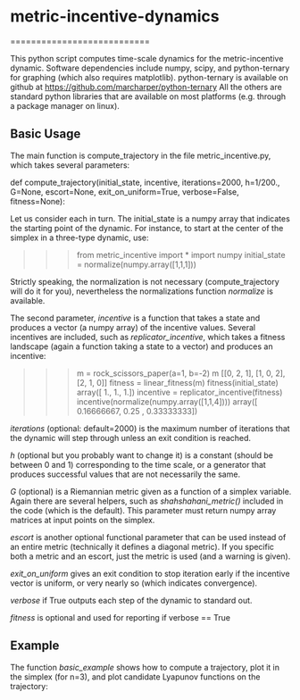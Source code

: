 
# metric-incentive-dynamics
===========================

This python script computes time-scale dynamics for the metric-incentive dynamic. Software dependencies include numpy, scipy, and python-ternary for graphing (which also requires matplotlib). python-ternary is available on github at https://github.com/marcharper/python-ternary All the others are standard python libraries that are available on most platforms (e.g. through a package manager on linux).

Basic Usage
-----------

The main function is compute_trajectory in the file metric_incentive.py, which takes several parameters:

   def compute_trajectory(initial_state, incentive, iterations=2000, h=1/200., G=None, escort=None, exit_on_uniform=True, verbose=False, fitness=None):

Let us consider each in turn. The initial_state is a numpy array that indicates the starting point of the dynamic. For instance, to start at the center of the simplex in a three-type dynamic, use:

>>> from metric_incentive import *
>>> import numpy
>>> initial_state = normalize(numpy.array([1,1,1]))

Strictly speaking, the normalization is not necessary (compute_trajectory will do it for you), nevertheless the normalizations function *normalize* is available.

The second parameter, *incentive* is a function that takes a state and produces a vector (a numpy array) of the incentive values. Several incentives are included, such as *replicator_incentive*, which takes a fitness landscape (again a function taking a state to a vector) and produces an incentive:

>>> m = rock_scissors_paper(a=1, b=-2)
>>> m
[[0, 2, 1], [1, 0, 2], [2, 1, 0]]
>>> fitness = linear_fitness(m)
>>> fitness(initial_state)
array([ 1.,  1.,  1.])
>>> incentive = replicator_incentive(fitness)
>>> incentive(normalize(numpy.array([1,1,4])))
array([ 0.16666667,  0.25      ,  0.33333333])

*iterations* (optional: default=2000) is the maximum number of iterations that the dynamic will step through unless an exit condition is reached.

*h* (optional but you probably want to change it) is a constant (should be between 0 and 1) corresponding to the time scale, or a generator that produces successful values that are not necessarily the same.

*G* (optional) is a Riemannian metric given as a function of a simplex variable. Again there are several helpers, such as *shahshahani_metric()* included in the code (which is the default). This parameter must return numpy array matrices at input points on the simplex.

*escort* is another optional functional parameter that can be used instead of an entire metric (technically it defines a diagonal metric). If you specific both a metric and an escort, just the metric is used (and a warning is given).

*exit_on_uniform* gives an exit condition to stop iteration early if the incentive vector is uniform, or very nearly so (which indicates convergence).

*verbose* if True outputs each step of the dynamic to standard out.

*fitness* is optional and used for reporting if verbose == True

Example
-------

The function *basic_example* shows how to compute a trajectory, plot it in the simplex (for n=3), and plot candidate Lyapunov functions on the trajectory:
